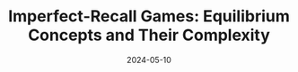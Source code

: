 ---
title: "Imperfect-Recall Games: Equilibrium Concepts and Their Complexity"
collection: publications
# permalink: /publication/2023-08-19-The-Computational-Complexity-of-Single-Player-Imperfect-Recall-Games
# permalink: '/files/paper11.pdf' #../files/paper11.pdf #../files/preservinggametrafos.pdf #/files/paper1.pdf 
filelink: '/files/mpircomplexity.pdf' 
# excerpt: 'This paper is about the number 1. The number 2 is left for future work.'
date: 2024-05-10
authors: 'Emanuel Tewolde, Brian Hu Zhang, Caspar Oesterheld, Manolis Zampetakis, Tuomas Sandholm, Paul W. Goldberg, and Vincent Conitzer'
status: 'Published in'
venue: 'International Joint Conference on Artificial Intelligence (IJCAI) 2024'
paperurl: 'https://www.ijcai.org/proceedings/2024/332'
arxivurl:  'https://arxiv.org/abs/2406.15970'
#slidesurl: 'https://arxiv.org/abs/2111.00076'
#videourl: 'https://arxiv.org/abs/2111.00076'
#citation: 'Your Name, You. (2009). &quot;Paper Title Number 1.&quot; <i>Journal 1</i>. 1(1).'
# image: '/images/dblpicon.png'

#<a href=" ../files/CV_Emanuel_Tewolde_26_04_23.pdf " target="_blank"  rel="noopener noreferrer" style="text-decoration: none">CV</a>, Bla bla, <a href=" ../files/paper1.pdf " target="_blank"  rel="noopener noreferrer" style="text-decoration: none">paper1</a>, Bla bla, <a href=" ../files/preservinggametrafos.pdf " target="_blank"  rel="noopener noreferrer" style="text-decoration: none">GEB23preprint</a> 
---